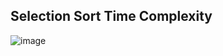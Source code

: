 ## Selection Sort Time Complexity
![image](https://github.com/jatiinyadav/SortingAlgorithms/assets/73248007/3d512dcf-565d-4e9f-ae45-81db669c4f40)
